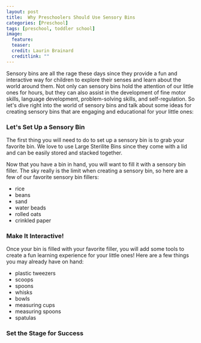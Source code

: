 ```yaml
---
layout: post
title:  Why Preschoolers Should Use Sensory Bins
categories: [Preschool]
tags: [preschool, toddler school]
image:
  feature: 
  teaser:
  credit: Laurin Brainard
  creditlink: ""
---
```

Sensory bins are all the rage these days since they provide a fun and interactive way for children to explore their senses and learn about the world around them. Not only can sensory bins hold the attention of our little ones for hours, but they can also assist in the development of fine motor skills, language development, problem-solving skills, and self-regulation. So let's dive right into the world of sensory bins and talk about some ideas for creating sensory bins that are engaging and educational for your little ones:

### Let's Set Up a Sensory Bin

The first thing you will need to do to set up a sensory bin is to grab your favorite bin. We love to use Large Sterilite Bins since they come with a lid and can be easily stored and stacked together. 

Now that you have a bin in hand, you will want to fill it with a sensory bin filler. The sky really is the limit when creating a sensory bin, so here are a few of our favorite sensory bin fillers:
- rice
- beans
- sand
- water beads
- rolled oats
- crinkled paper

### Make It Interactive!
Once your bin is filled with your favorite filler, you will add some tools to create a fun learning experience for your little ones! Here are a few things you may already have on hand:
- plastic tweezers
- scoops
- spoons
- whisks
- bowls
- measuring cups
- measuring spoons
- spatulas

### Set the Stage for Success
